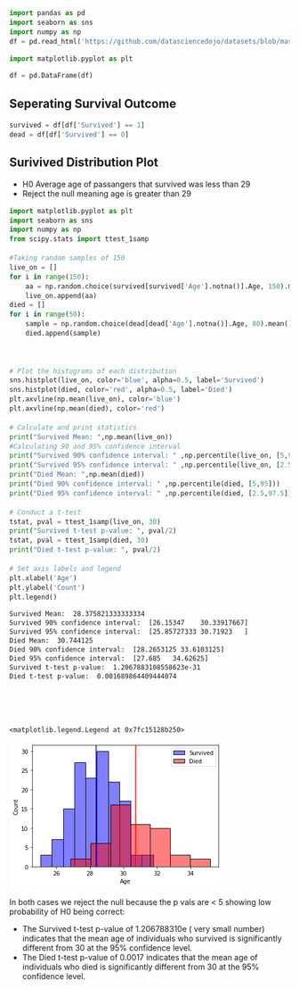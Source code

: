 ```python
import pandas as pd
import seaborn as sns
import numpy as np
df = pd.read_html('https://github.com/datasciencedojo/datasets/blob/master/titanic.csv')[0]
```


```python
import matplotlib.pyplot as plt
```


```python
df = pd.DataFrame(df)
```

## Seperating Survival Outcome


```python
survived = df[df['Survived'] == 1]
dead = df[df['Survived'] == 0]
```

## Surivived Distribution Plot

- H0 Average age of passangers that survived was less than 29
- Reject the null meaning age is greater than 29


```python
import matplotlib.pyplot as plt
import seaborn as sns
import numpy as np
from scipy.stats import ttest_1samp

#Taking random samples of 150
live_on = []
for i in range(150):
    aa = np.random.choice(survived[survived['Age'].notna()].Age, 150).mean()
    live_on.append(aa)
died = []
for i in range(50):
    sample = np.random.choice(dead[dead['Age'].notna()].Age, 80).mean()
    died.append(sample)
    
    
    
# Plot the histograms of each distribution
sns.histplot(live_on, color='blue', alpha=0.5, label='Survived')
sns.histplot(died, color='red', alpha=0.5, label='Died')
plt.axvline(np.mean(live_on), color='blue')
plt.axvline(np.mean(died), color='red')

# Calculate and print statistics
print("Survived Mean: ",np.mean(live_on))
#Calculating 90 and 95% confidence interval 
print("Survived 90% confidence interval: " ,np.percentile(live_on, [5,95]))
print("Survived 95% confidence interval: " ,np.percentile(live_on, [2.5,97.5]))
print("Died Mean: ",np.mean(died))
print("Died 90% confidence interval: " ,np.percentile(died, [5,95]))
print("Died 95% confidence interval: " ,np.percentile(died, [2.5,97.5]))

# Conduct a t-test
tstat, pval = ttest_1samp(live_on, 30)
print("Survived t-test p-value: ", pval/2)
tstat, pval = ttest_1samp(died, 30)
print("Died t-test p-value: ", pval/2)

# Set axis labels and legend
plt.xlabel('Age')
plt.ylabel('Count')
plt.legend()

```

    Survived Mean:  28.375821333333334
    Survived 90% confidence interval:  [26.15347    30.33917667]
    Survived 95% confidence interval:  [25.85727333 30.71923   ]
    Died Mean:  30.744125
    Died 90% confidence interval:  [28.2653125 33.6103125]
    Died 95% confidence interval:  [27.685   34.62625]
    Survived t-test p-value:  1.2067883108558623e-31
    Died t-test p-value:  0.001689864409444074





    <matplotlib.legend.Legend at 0x7fc15128b250>




    
![png](output_7_2.png)
    


In both cases we reject the null because the p vals are < 5 showing low probability of H0 being correct:
- The Survived t-test p-value of 1.206788310e ( very small number) indicates that the mean age of individuals who survived is significantly different from 30 at the 95% confidence level.
- The Died t-test p-value of 0.0017 indicates that the mean age of individuals who died is significantly different from 30 at the 95% confidence level.


```python

```
